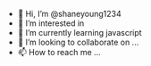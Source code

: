 - 👋 Hi, I’m @shaneyoung1234
- 👀 I’m interested in 
- 🌱 I’m currently learning javascript
- 💞️ I’m looking to collaborate on ...
- 📫 How to reach me ...

<!---
shaneyoung1234/shaneyoung1234 is a ✨ special ✨ repository because its `README.md` (this file) appears on your GitHub profile.
You can click the Preview link to take a look at your changes.
--->

